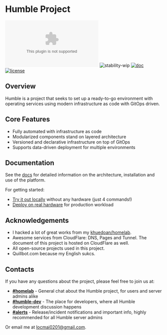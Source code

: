 # Humble Project


[![chat](https://img.shields.io/matrix/home:dendrite.maibaloc.com?style=flat-square&logo=matrix&logoColor=white&label=chat)](https://matrix.to/#/#home:dendrite.maibaloc.com)
![stability-wip](https://img.shields.io/badge/stability-work_in_progress-lightgrey.svg?style=flat-square)
[![doc](https://img.shields.io/website?label=doc&logo=gitbook&logoColor=white&style=flat-square&url=https%3A%2F%2Fhumble.maibaloc.com)](https://humble.maibaloc.com)
[![license](https://img.shields.io/github/license/locmai/humble?style=flat-square&logo=gnu&logoColor=white)](https://www.gnu.org/licenses/gpl-3.0.html)

## Overview

Humble is a project that seeks to set up a ready-to-go environment with operating services using modern infrastructure as code with GitOps driven.


## Core Features

- Fully automated with infrastructure as code
- Modularized components stand on layered architecture
- Versioned and declarative infrastructure on top of GitOps
- Supports data-driven deployment for multiple environments

## Documentation

See the [docs](https://humble.maibaloc.com) for detailed information on the architecture, installation and use of the platform.

For getting started:

- [Try it out locally](/getting-started/development/) without any hardware (just 4 commands!)
- [Deploy on real hardware](/getting-started/production/overview) for production workload

## Acknowledgements

- I hacked a lot of great works from my [khuedoan/homelab](https://github.com/khuedoan/homelab).
- Awesome services from CloudFlare: DNS, Pages and Tunnel. The document of this project is hosted on CloudFlare as well.
- All open-source projects used in this project.
- Quillbot.com because my English sukcs.

## Contacts

If you have any questions about the project, please feel free to join us at:

- **[#homelab](https://matrix.to/#/#home:dendrite.maibaloc.com)** - General chat about the Humble project, for users and server admins alike
- **[#humble-dev](https://matrix.to/#/#humble-dev:dendrite.maibaloc.com)** - The place for developers, where all Humble development discussion happens
- **[#alerts](https://matrix.to/#/#alerts:dendrite.maibaloc.com)** - Release/incident notifications and important info, highly recommended for all Humble server admins

Or email me at [locmai0201@gmail.com](mailto:locmai0201@gmail.com).
